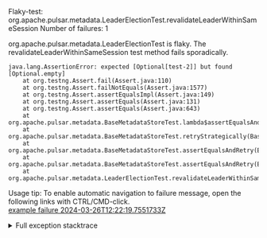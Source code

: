         
Flaky-test: org.apache.pulsar.metadata.LeaderElectionTest.revalidateLeaderWithinSameSession
Number of failures: 1

org.apache.pulsar.metadata.LeaderElectionTest is flaky. The revalidateLeaderWithinSameSession test method fails sporadically.

```
java.lang.AssertionError: expected [Optional[test-2]] but found [Optional.empty]
	at org.testng.Assert.fail(Assert.java:110)
	at org.testng.Assert.failNotEquals(Assert.java:1577)
	at org.testng.Assert.assertEqualsImpl(Assert.java:149)
	at org.testng.Assert.assertEquals(Assert.java:131)
	at org.testng.Assert.assertEquals(Assert.java:643)
	at org.apache.pulsar.metadata.BaseMetadataStoreTest.lambda$assertEqualsAndRetry$8(BaseMetadataStoreTest.java:151)
	at org.apache.pulsar.metadata.BaseMetadataStoreTest.retryStrategically(BaseMetadataStoreTest.java:159)
	at org.apache.pulsar.metadata.BaseMetadataStoreTest.assertEqualsAndRetry(BaseMetadataStoreTest.java:147)
	at org.apache.pulsar.metadata.BaseMetadataStoreTest.assertEqualsAndRetry(BaseMetadataStoreTest.java:139)
	at org.apache.pulsar.metadata.LeaderElectionTest.revalidateLeaderWithinSameSession(LeaderElectionTest.java:212)
```

Usage tip: To enable automatic navigation to failure message, open the following links with CTRL/CMD-click.  
[example failure 2024-03-26T12:22:19.7551733Z](https://github.com/apache/pulsar/actions/runs/8435669349/job/23102023731#step:10:253)  


<details>
<summary>Full exception stacktrace</summary>
<code><pre>
java.lang.AssertionError: expected [Optional[test-2]] but found [Optional.empty]
	at org.testng.Assert.fail(Assert.java:110)
	at org.testng.Assert.failNotEquals(Assert.java:1577)
	at org.testng.Assert.assertEqualsImpl(Assert.java:149)
	at org.testng.Assert.assertEquals(Assert.java:131)
	at org.testng.Assert.assertEquals(Assert.java:643)
	at org.apache.pulsar.metadata.BaseMetadataStoreTest.lambda$assertEqualsAndRetry$8(BaseMetadataStoreTest.java:151)
	at org.apache.pulsar.metadata.BaseMetadataStoreTest.retryStrategically(BaseMetadataStoreTest.java:159)
	at org.apache.pulsar.metadata.BaseMetadataStoreTest.assertEqualsAndRetry(BaseMetadataStoreTest.java:147)
	at org.apache.pulsar.metadata.BaseMetadataStoreTest.assertEqualsAndRetry(BaseMetadataStoreTest.java:139)
	at org.apache.pulsar.metadata.LeaderElectionTest.revalidateLeaderWithinSameSession(LeaderElectionTest.java:212)
	at java.base/jdk.internal.reflect.NativeMethodAccessorImpl.invoke0(Native Method)
	at java.base/jdk.internal.reflect.NativeMethodAccessorImpl.invoke(NativeMethodAccessorImpl.java:77)
	at java.base/jdk.internal.reflect.DelegatingMethodAccessorImpl.invoke(DelegatingMethodAccessorImpl.java:43)
	at java.base/java.lang.reflect.Method.invoke(Method.java:568)
	at org.testng.internal.invokers.MethodInvocationHelper.invokeMethod(MethodInvocationHelper.java:139)
	at org.testng.internal.invokers.InvokeMethodRunnable.runOne(InvokeMethodRunnable.java:47)
	at org.testng.internal.invokers.InvokeMethodRunnable.call(InvokeMethodRunnable.java:76)
	at org.testng.internal.invokers.InvokeMethodRunnable.call(InvokeMethodRunnable.java:11)
	at java.base/java.util.concurrent.FutureTask.run(FutureTask.java:264)
	at java.base/java.util.concurrent.ThreadPoolExecutor.runWorker(ThreadPoolExecutor.java:1136)
	at java.base/java.util.concurrent.ThreadPoolExecutor$Worker.run(ThreadPoolExecutor.java:635)
	at java.base/java.lang.Thread.run(Thread.java:840)

</pre></code>
</details>

